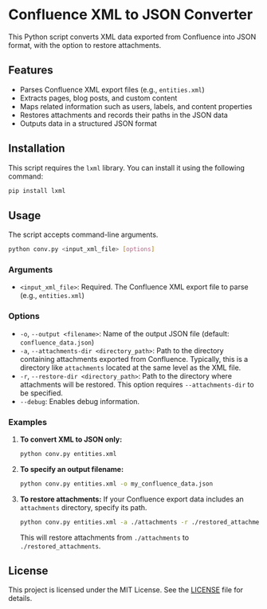 # Confluence XML to JSON Converter

This Python script converts XML data exported from Confluence into JSON format, with the option to restore attachments.

## Features

- Parses Confluence XML export files (e.g., `entities.xml`)
- Extracts pages, blog posts, and custom content
- Maps related information such as users, labels, and content properties
- Restores attachments and records their paths in the JSON data
- Outputs data in a structured JSON format

## Installation

This script requires the `lxml` library. You can install it using the following command:

```bash
pip install lxml
```

## Usage

The script accepts command-line arguments.

```bash
python conv.py <input_xml_file> [options]
```

### Arguments

- `<input_xml_file>`: Required. The Confluence XML export file to parse (e.g., `entities.xml`)

### Options

- `-o`, `--output <filename>`: Name of the output JSON file (default: `confluence_data.json`)
- `-a`, `--attachments-dir <directory_path>`: Path to the directory containing attachments exported from Confluence. Typically, this is a directory like `attachments` located at the same level as the XML file.
- `-r`, `--restore-dir <directory_path>`: Path to the directory where attachments will be restored. This option requires `--attachments-dir` to be specified.
- `--debug`: Enables debug information.

### Examples

1. **To convert XML to JSON only:**
   ```bash
   python conv.py entities.xml
   ```

2. **To specify an output filename:**
   ```bash
   python conv.py entities.xml -o my_confluence_data.json
   ```

3. **To restore attachments:**
   If your Confluence export data includes an `attachments` directory, specify its path.
   ```bash
   python conv.py entities.xml -a ./attachments -r ./restored_attachments
   ```
   This will restore attachments from `./attachments` to `./restored_attachments`.

## License

This project is licensed under the MIT License. See the [LICENSE](LICENSE) file for details.